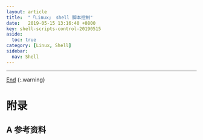 ```yaml
---
layout: article
title:  "「Linux」 shell 脚本控制"
date:   2019-05-15 13:16:40 +0800
key: shell-scripts-control-20190515
aside:
  toc: true
category: [Linux, Shell]
sidebar:
  nav: Shell
---
```

<span id="head"></span>
<!--more-->




-------------------  
[End](#head)
{:.warning}  


# 附录
## A 参考资料
